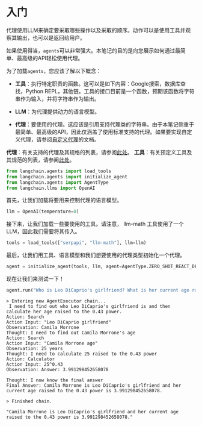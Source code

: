 # 入门

代理使用LLM来确定要采取哪些操作以及采取的顺序。动作可以是使用工具并观察其输出，也可以是返回给用户。

如果使用得当，`agents`可以非常强大。本笔记的目的是向您展示如何通过最简单、最高级的API轻松使用代理。

为了加载`agents`，您应该了解以下概念：


- **工具**：执行特定职责的函数。这可以是如下内容：Google搜索，数据库查找，Python REPL，其他链。工具的接口目前是一个函数，预期该函数将字符串作为输入，并将字符串作为输出。

- **LLM**：为代理提供动力的语言模型。

- **代理**：要使用的代理。这应该是引用支持代理类的字符串。由于本笔记侧重于最简单、最高级的API，因此仅涵盖了使用标准支持的代理。如果要实现自定义代理，请参阅[自定义代理](../Agents/代理/自定义代理.md)的文档。

**代理**：有关支持的代理及其规格的列表，请参阅[此处](../Agents/代理/概览.md)。
**工具**：有关预定义工具及其规范的列表，请参阅[此处](../Agents/工具/概览.md)。

```python
from langchain.agents import load_tools
from langchain.agents import initialize_agent
from langchain.agents import AgentType
from langchain.llms import OpenAI
```

首先，让我们加载将要用来控制代理的语言模型。

```python
llm = OpenAI(temperature=0)
```
接下来，让我们加载一些要使用的工具。请注意， llm-math 工具使用了一个LLM，因此我们需要将其传入。

```python
tools = load_tools(["serpapi", "llm-math"], llm=llm)
```

最后，让我们用工具、语言模型和我们想要使用的代理类型初始化一个代理。


```python
agent = initialize_agent(tools, llm, agent=AgentType.ZERO_SHOT_REACT_DESCRIPTION, verbose=True)
```

现在让我们来测试一下！
```python
agent.run("Who is Leo DiCaprio's girlfriend? What is her current age raised to the 0.43 power?")
```
```pycon
> Entering new AgentExecutor chain...
 I need to find out who Leo DiCaprio's girlfriend is and then calculate her age raised to the 0.43 power.
Action: Search
Action Input: "Leo DiCaprio girlfriend"
Observation: Camila Morrone
Thought: I need to find out Camila Morrone's age
Action: Search
Action Input: "Camila Morrone age"
Observation: 25 years
Thought: I need to calculate 25 raised to the 0.43 power
Action: Calculator
Action Input: 25^0.43
Observation: Answer: 3.991298452658078

Thought: I now know the final answer
Final Answer: Camila Morrone is Leo DiCaprio's girlfriend and her current age raised to the 0.43 power is 3.991298452658078.

> Finished chain.
```
```pycon
"Camila Morrone is Leo DiCaprio's girlfriend and her current age raised to the 0.43 power is 3.991298452658078."
```